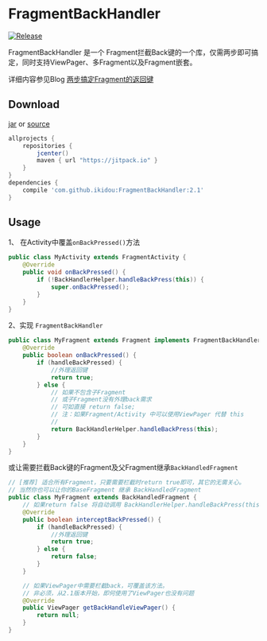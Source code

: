 # FragmentBackHandler

[![Release](https://jitpack.io/v/ikidou/FragmentBackHandler.svg)](https://jitpack.io/#ikidou/FragmentBackHandler)

FragmentBackHandler 是一个 Fragment拦截Back键的一个库，仅需两步即可搞定，同时支持ViewPager、多Fragment以及Fragment嵌套。

详细内容参见Blog [两步搞定Fragment的返回键](http://www.jianshu.com/p/fff1ef649fc0)
## Download 
[jar](https://jitpack.io/com/github/ikidou/FragmentBackHandler/2.1/FragmentBackHandler-2.1.jar) or [source](https://jitpack.io/com/github/ikidou/FragmentBackHandler/2.1/FragmentBackHandler-2.1-sources.jar)

```gradle
allprojects {
	repositories {
	    jcenter()
		maven { url "https://jitpack.io" }
	}
}
dependencies {
    compile 'com.github.ikidou:FragmentBackHandler:2.1'
}
```

## Usage

1、 在Activity中覆盖`onBackPressed()`方法
```java
public class MyActivity extends FragmentActivity {
    @Override
    public void onBackPressed() {
        if (!BackHandlerHelper.handleBackPress(this)) {
            super.onBackPressed();
        }
    }
}
```

2、实现 `FragmentBackHandler`

```java
public class MyFragment extends Fragment implements FragmentBackHandler {
    @Override
    public boolean onBackPressed() {
        if (handleBackPressed) {
            //外理返回键
            return true;
        } else {
            // 如果不包含子Fragment
            // 或子Fragment没有外理back需求
            // 可如直接 return false;
            // 注：如果Fragment/Activity 中可以使用ViewPager 代替 this
            //
            return BackHandlerHelper.handleBackPress(this);
        }
    }
}
```

或让需要拦截Back键的Fragment及父Fragment继承`BackHandledFragment`

```java
// [推荐] 适合所有Fragment，只要需要栏截时return true即可，其它的无需关心。
// 当然你也可以让你的BaseFragment 继承 BackHandledFragment
public class MyFragment extends BackHandledFragment {
    // 如果return false 将自动调用 BackHandlerHelper.handleBackPress(this);
    @Override
    public boolean interceptBackPressed() {
        if (handleBackPressed) {
            //外理返回键
            return true;
        } else {
            return false;
        }
    }

    // 如果ViewPager中需要栏截back，可覆盖该方法。
    // 非必须，从2.1版本开始，即何使用了ViewPager也没有问题
    @Override
    public ViewPager getBackHandleViewPager() {
        return null;
    }
}
```